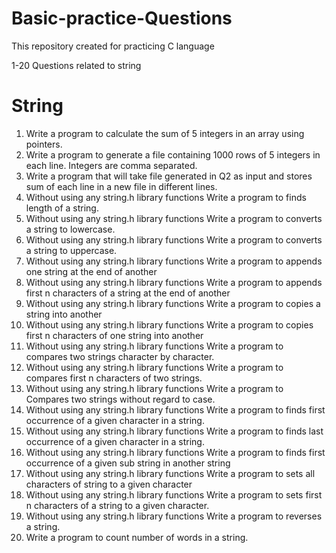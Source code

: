 # Basic-practice-Questions
This repository created for practicing C language 

1-20 Questions related to string

# String
1. Write a program to calculate the sum of 5 integers in an array using pointers.
2. Write a program to generate a file containing 1000 rows of 5 integers in each line. Integers are comma separated.
3. Write a program that will take file generated in Q2 as input and stores sum of each line in a new file in different lines.  
4. Without using any string.h library functions Write a program to finds length of a string.
5. Without using any string.h library functions Write a program to converts a string to lowercase.
6. Without using any string.h library functions Write a program to converts a string to uppercase.
7. Without using any string.h library functions Write a program to appends one string at the end of another
8. Without using any string.h library functions Write a program to appends first n characters of a string at the end of another
9. Without using any string.h library functions Write a program to copies a string into another
10. Without using any string.h library functions Write a program to copies first n characters of one string into another
11. Without using any string.h library functions Write a program to compares two strings character by character.
12. Without using any string.h library functions Write a program to compares first n characters of two strings.
13. Without using any string.h library functions Write a program to Compares two strings without regard to case. 
14. Without using any string.h library functions Write a program to finds first occurrence of a given character in a string.
15. Without using any string.h library functions Write a program to finds last occurrence of a given character in a string.
16. Without using any string.h library functions Write a program to finds first occurrence of a given sub string in another string
17. Without using any string.h library functions Write a program to sets all characters of string to a given character
18. Without using any string.h library functions Write a program to sets first n characters of a string to a given character.
19. Without using any string.h library functions Write a program to reverses a string.
20. Write a program to count number of words in a string. 
